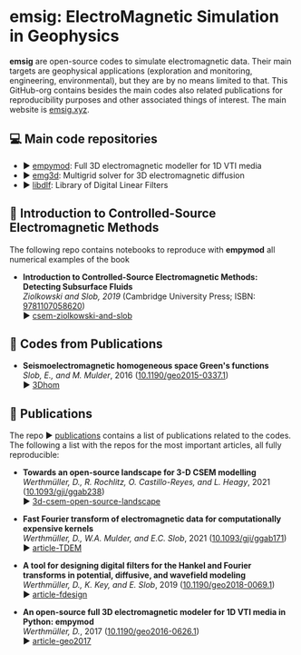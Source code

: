 # emsig: ElectroMagnetic Simulation in Geophysics

**emsig** are open-source codes to simulate electromagnetic data. Their main targets are geophysical applications (exploration and monitoring, engineering, environmental), but they are by no means limited to that. This GitHub-org contains besides the main codes also related publications for reproducibility purposes and other associated things of interest. The main website is [emsig.xyz](https://emsig.xyz).


## 💻 Main code repositories

- ▶️ [empymod](https://github.com/emsig/empymod): Full 3D electromagnetic modeller for 1D VTI media
- ▶️ [emg3d](https://github.com/emsig/emg3d): Multigrid solver for 3D electromagnetic diffusion
- ▶️ [libdlf](https://github.com/emsig/libdlf): Library of Digital Linear Filters


## 📖 Introduction to Controlled-Source Electromagnetic Methods

The following repo contains notebooks to reproduce with **empymod** all numerical examples of the book
- **Introduction to Controlled-Source Electromagnetic Methods: Detecting Subsurface Fluids**  
  *Ziolkowski and Slob, 2019* (Cambridge University Press; ISBN: [9781107058620](https://www.cambridge.org/9781107058620))  
  ▶️ [csem-ziolkowski-and-slob](https://github.com/emsig/csem-ziolkowski-and-slob)  

## 📎 Codes from Publications

- **Seismoelectromagnetic homogeneous space Green's functions**  
  *Slob, E., and M. Mulder*, 2016 ([10.1190/geo2015-0337.1](https://doi.org/10.1190/geo2015-0337.1))  
  ▶️ [3Dhom](https://github.com/emsig/3Dhom)

## 📄 Publications

The repo ▶️ [publications](https://github.com/emsig/publications) contains a list of publications related to the codes. The following a list with the repos for the most important articles, all fully reproducible:

- **Towards an open-source landscape for 3-D CSEM modelling**  
  *Werthmüller, D., R. Rochlitz, O. Castillo-Reyes, and L. Heagy*, 2021 ([10.1093/gji/ggab238](https://doi.org/10.1093/gji/ggab238))  
  ▶️ [3d-csem-open-source-landscape](https://github.com/emsig/3d-csem-open-source-landscape)

- **Fast Fourier transform of electromagnetic data for computationally expensive kernels**  
  *Werthmüller, D., W.A. Mulder, and E.C. Slob*, 2021 ([10.1093/gji/ggab171](https://doi.org/10.1093/gji/ggab171))  
  ▶️ [article-TDEM](https://github.com/emsig/article-TDEM)

- **A tool for designing digital filters for the Hankel and Fourier transforms in potential, diffusive, and wavefield modeling**  
  *Werthmüller, D., K. Key, and E. Slob*, 2019 ([10.1190/geo2018-0069.1](https://doi.org/10.1190/geo2018-0069.1))  
  ▶️ [article-fdesign](https://github.com/emsig/article-fdesign)

- **An open-source full 3D electromagnetic modeler for 1D VTI media in Python: empymod**  
  *Werthmüller, D.*, 2017 ([10.1190/geo2016-0626.1](https://doi.org/10.1190/geo2016-0626.1))  
  ▶️ [article-geo2017](https://github.com/emsig/article-geo2017)
